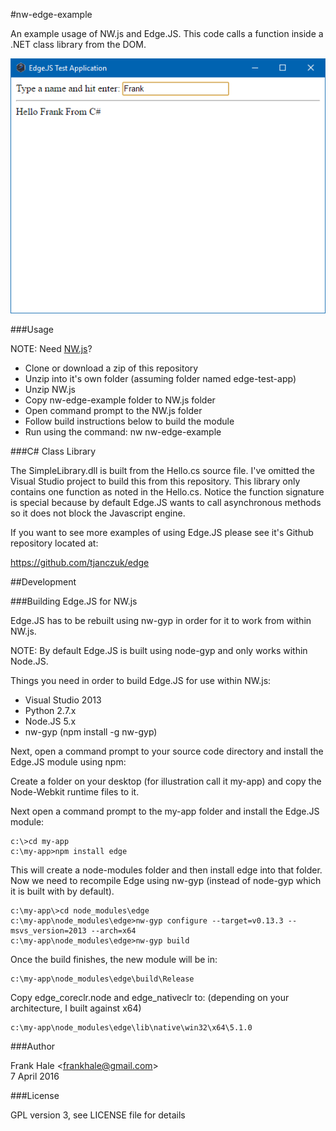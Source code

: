 #nw-edge-example

An example usage of NW.js and Edge.JS. This code calls a function inside
a .NET class library from the DOM.

<img src="https://github.com/frankhale/nw-edge-example/blob/master/edge-test.png?raw=true" alt="screenshot"/>

###Usage

NOTE: Need [NW.js](http://nwjs.io/)?

- Clone or download a zip of this repository
- Unzip into it's own folder (assuming folder named edge-test-app)
- Unzip NW.js
- Copy nw-edge-example folder to NW.js folder
- Open command prompt to the NW.js folder
- Follow build instructions below to build the module
- Run using the command: nw nw-edge-example

###C# Class Library

The SimpleLibrary.dll is built from the Hello.cs source file. I've omitted the
Visual Studio project to build this from this repository. This library only
contains one function as noted in the Hello.cs. Notice the function signature
is special because by default Edge.JS wants to call asynchronous methods so it
does not block the Javascript engine.

If you want to see more examples of using Edge.JS please see it's Github
repository located at:

https://github.com/tjanczuk/edge

##Development

###Building Edge.JS for NW.js

Edge.JS has to be rebuilt using nw-gyp in order for it to work from within
NW.js.

NOTE: By default Edge.JS is built using node-gyp and only works within Node.JS.

Things you need in order to build Edge.JS for use within NW.js:

- Visual Studio 2013
- Python 2.7.x
- Node.JS 5.x
- nw-gyp (npm install -g nw-gyp)

Next, open a command prompt to your source code directory and install the
Edge.JS module using npm:

Create a folder on your desktop (for illustration call it my-app) and copy the
Node-Webkit runtime files to it.

Next open a command prompt to the my-app folder and install the Edge.JS module:

```
c:\>cd my-app
c:\my-app>npm install edge
```

This will create a node-modules folder and then install edge into that folder.
Now we need to recompile Edge using nw-gyp (instead of node-gyp which it is
built with by default).

```
c:\my-app\>cd node_modules\edge
c:\my-app\node_modules\edge>nw-gyp configure --target=v0.13.3 --msvs_version=2013 --arch=x64
c:\my-app\node_modules\edge>nw-gyp build
```

Once the build finishes, the new module will be in:

```
c:\my-app\node_modules\edge\build\Release
```

Copy edge_coreclr.node and edge_nativeclr to: (depending on your architecture, I built against x64)

```
c:\my-app\node_modules\edge\lib\native\win32\x64\5.1.0
```

###Author

Frank Hale &lt;frankhale@gmail.com&gt;  
7 April 2016

###License

GPL version 3, see LICENSE file for details
